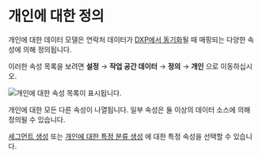 # 개인에 대한 정의

개인에 대한 데이터 모델은 연락처 데이터가 [DXP에서 동기화](../../getting-started/connecting-liferay-dxp-to-analytics-cloud.md)될 때 매핑되는 다양한 속성에 의해 정의됩니다.

이러한 속성 목록을 보려면 **설정** &rarr; **작업 공간 데이터** &rarr; **정의** &rarr; **개인** 으로 이동하십시오.

![개인에 대한 속성 목록이 표시됩니다.](./definitions-for-individuals/images/01.png)

개인에 대한 모든 다른 속성이 나열됩니다. 일부 속성은 둘 이상의 데이터 소스에 의해 정의될 수 있습니다. 

[세그먼트 생성](../../people/segments/creating-segments.md) 또는 [개인에 대한 특정 분류 생성](../../people/individuals/individuals-dashboard.md#breakdown) 에 대한 특정 속성을 선택할 수 있습니다.
